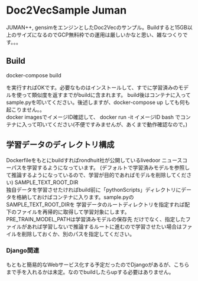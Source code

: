 # Doc2VecSample Juman
JUMAN++, gensimをエンジンとしたDoc2Vecのサンプル。Buildすると15GB以上のサイズになるのでGCP無料枠での運用は厳しいかなと思い、雑なつくりです。。。

## Build
docker-compose build
  
を実行すればOKです。必要なものはインストールして、すでに学習済みのモデルを使って類似度を返すまでがbuildに含まれます。
build後はコンテナに入ってsample.pyを叩いてください。後述しますが、docker-compose up しても何も起こりません。。  
docker imagesでイメージID確認して、 docker run -it イメージID bash でコンテナに入って叩いてください(不便ですみませんが、あくまで動作確認なので。)

## 学習データのディレクトリ構成
Dockerfileをもとにbuildすればrondhuit社が公開しているlivedoor ニュースコーパスを学習するようになっています。
(デフォルトで学習済みモデルを参照して推論するようになっているので、学習が目的であればモデルを削除してください)
SAMPLE_TEXT_ROOT_DIR  
独自データを学習させたければbuild前に「pythonScripts」ディレクトリにデータを格納しておけばコンテナに入ります。sample.pyのSAMPLE_TEXT_ROOT_DIRを
学習データのルートディレクトリを指定すれば配下のファイルを再帰的に取得して学習対象にします。PRE_TRAIN_MODEL_PATHは学習済みモデルの保存先
だけでなく、指定したファイルがあれば学習しないで推論するルートに進むので学習させたい場合はファイルを削除しておくか、別のパスを指定してください。

### Django関連
もともと簡易的なWebサービス化する予定だったのでDjangoがあるが、こちらまで手を入れるかは未定。なのでbuildしたらupする必要はありません。